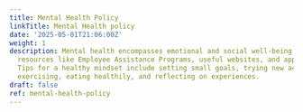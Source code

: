 ```yaml
---
title: Mental Health Policy
linkTitle: Mental Health policy
date: '2025-05-01T21:06:00Z'
weight: 1
description: Mental health encompasses emotional and social well-being; access to
  resources like Employee Assistance Programs, useful websites, and apps is crucial.
  Tips for a healthy mindset include setting small goals, trying new activities, journaling,
  exercising, eating healthily, and reflecting on experiences.
draft: false
ref: mental-health-policy
---
```


